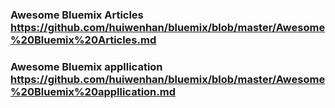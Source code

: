 ### Awesome Bluemix Articles https://github.com/huiwenhan/bluemix/blob/master/Awesome%20Bluemix%20Articles.md
### Awesome Bluemix appllication https://github.com/huiwenhan/bluemix/blob/master/Awesome%20Bluemix%20appllication.md
